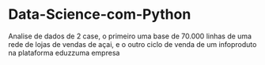 # Data-Science-com-Python
Analise de dados de 2 case, o primeiro uma base de 70.000 linhas de uma rede de lojas de vendas de açai, e o outro ciclo de venda de um infoproduto na plataforma eduzzuma empresa 

